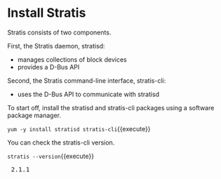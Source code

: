 # Install Stratis

Stratis consists of two components.

First, the Stratis daemon, stratisd:
* manages collections of block devices
* provides a D-Bus API

Second, the Stratis command-line interface, stratis-cli:
* uses the D-Bus API to communicate with stratisd

To start off, install the stratisd and stratis-cli packages using a software package manager.

`yum -y install stratisd stratis-cli`{{execute}}

You can check the stratis-cli version.

`stratis --version`{{execute}}

<pre class="file">
 2.1.1
</pre>
